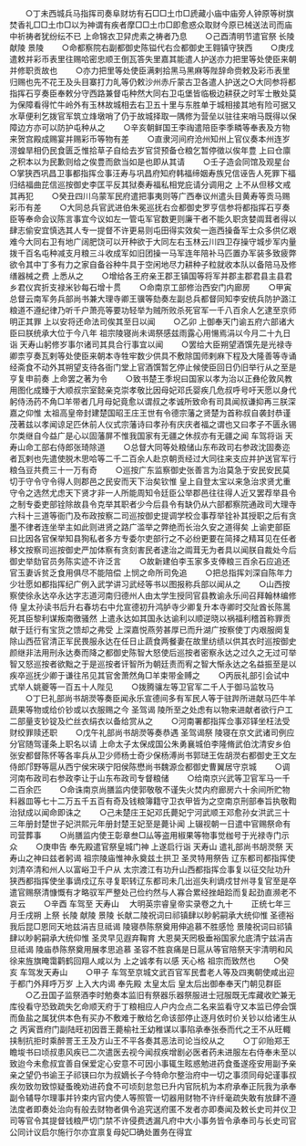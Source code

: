 <!-- { "loadSidebar": true } -->
　　○丁未西城兵马指挥司奏阜财坊有石□□土巾□虒藏小庙中庙旁人钟原等树旗焚香礼□□土巾□以为神谓有疾者摩□□土巾□即愈惑众取财今原已械送法司而庙中祈祷者犹纷纭不已  上命锦衣卫舁虎素之祷者乃息
　　○己酉清明节遣官祭  长陵  献陵  景陵
　　○命都察院右副都御史陈镒代右佥都御史王翱镇守狭西
　　○庚戌遣敕并彩币表里往赐哈密忠顺王倒瓦答失里嘉其能遣人护送亦力把里等处使臣来朝并修职贡故也
　　○亦力把里等处使臣满剌拾黑马黑麻等陛辞命赍敕及彩币表里归赐也先不花王及头目寨打力癿等仍敕沙州赤斤蒙古卫各遣人护送之○大同参将都指挥石亨奏臣奉敕分守西路兼督屯种然大同右卫屯堡皆临极边耕获之时军士散处莫为保障看得忙牛岭外有玉林故城相去右卫五十里与东胜单于城相接其地有险可据又水草便利乞拨官军筑立烽墩哨了仍于故城择取一隅修为营垒以驻往来哨马既得以保障边方亦可以防护屯种从之
　　○辛亥朝鲜国王李祹遣陪臣李季疄等奉表及方物来贺宫殿成赐宴并赐彩币等物有差
　　○直隶河间府沧州知州上官仪奏本州连岁涝蝗旱相仍民食匮乏惟拾草子自给去岁官贷预备仓粮乞暂停徵以俟年豊  上曰仓廪之积本以为民歉则给之俟豊而歛当如是也即从其请
　　○壬子造会同馆及观星台○掌狭西巩昌卫事都指挥佥事汪寿与巩昌府知府韩福缔姻寿族兄信诬告人死罪下福归结福曲芘信巡按御史李匡平反其狱奏寿福私相党庇请分调用之  上不从但移文戒其再犯
　　○癸丑四川乌蒙军民府遣把事夷则等广西奉议州遣头目黄寿等贡马赐彩币有差
　　○大同总兵官武进伯朱冕巡抚右佥都御史罗亨信参将都指挥石亨奏臣等奉命会议陈言事宜今议如左一管屯军官数更则廉干者不能久职贪婪阘茸者得以肆志偷安宜慎选其人专一提督不许更易则屯田得实效矣一迤西操备军士众多供亿艰难今大同右卫有地广阔肥饶可以开种欲于大同左右玉林云川四卫存操守城步军内量拨千百名屯种减支月粮三斗收成军如旧团操一马军连年陪补马匹置办军装多致疲弊欲令其中丁多有力之家自备谷种牛具于空闲地尽力耕种子粒就收本队以备陪马及修缮器械之费  上悉从之
　　○增给各王府亲王郡王镇国等将军并郡主郡君县主县君乡君仪宾折支禄米钞每石增十贯
　　○命南京工部修治西安门内廊房
　　○甲寅总督云南军务兵部尚书兼大理寺卿王骥等劾奏左副总兵都督同知李安统兵防护潞江粮道不遵纪律乃听千户萧亮等要功轻举为贼所败杀死官军一千八百余人乞逮至京师明正其罪  上以安将还命法司俟其至日以闻
　　○乙卯  上御奉天门谕五府六部诸大臣曰朕统承大位于今八年  祖宗陵寝尚未谒祭感兹雨露心用愓焉涓以今月二十九日诣  天寿山躬修岁事尔诸司其具合行事宜以闻
　　○罢给大臣朔望酒馔先是光禄寺卿柰亨奏瓦剌等处使臣来朝本寺牲牢数少供具不敷除国师剌麻下程及大隆善等寺诵经斋食不动外其朔望支待各衙门堂上官酒馔暂乞停止候使臣回日仍旧举行从之至是亨复申前奏  上命罢之著为令
　　○致书楚王季堄曰国家以孝为治以正彝伦敦风教用图化成臻于大顺叔宗室懿亲克崇孝敬比因母妃邓氏婴疾几危叔呼号吁天愿以身代躬侍汤药不角□羊带者几月母妃竟愈以谓叔之孝诚所致命有司具闻叔谦抑再三朕深嘉之仰惟  太祖高皇帝封建楚国昭王庄王世有令德宗藩之贤楚为首称叔自袭封恭谨茂著兹以孝闻谅足匹休前人仪式宗藩诗曰孝孙有庆庆者福之谓也又曰孝子不匮永锡尔类继自今益广是心以固藩屏不惟我国家有无疆之休叔亦有无疆之闻  车驾将诣  天寿山命工部右侍郎张琦除道
　　○总督大同等处粮储山东布政司右参政沈固奏迩者瓦剌也先遣使脱木思哈等二千二百余人赴京朝贡经过大同往来支应并护送官军行粮刍豆共费三十一万有奇
　　○巡按广东监察御史张善言为治莫急于安民安民莫切于守令守令得人则郡邑之民安而天下治矣钦惟  皇上自登太宝以来急治求贤尤重守令之选然尤虑天下贤才非一人所能周知令廷臣公举郡邑往往得人近又罢荐举县令之制专委吏部铨除故县令克举其职者少今后县令有缺仍从六部都察院通政司大理寺六科十三道等衙门及布政按察二司巡按御史提调学校佥事荐举铨补其授职之后有贪墨不律者连坐举主如此则进贤之路广滥举之弊绝而长治久安之道得矣  上谕吏部臣曰比因各官保举知县狥私者多方专委尔吏部行之不必纷更要在简择之精耳见在任者移文按察司巡按御史严加体察有贪刻害民者逮治之阘茸无为者具以闻朕自裁处今后御史举劾官员务陈实迹不许泛言
　　○故新建伯李玉家多支俸粮三百余石应追还官玉妻诉贫乏食用俱尽不能陪偿  上悯之命所司免追
　　○把总指挥刘深自陈年力少壮愿如都指挥纪广例入武学讲习武经等书以图报称兵部以闻从之
　　○山西按察使徐永达卒永达字志道河南归德州人由太学生授同官县教谕永乐间召拜翰林编修侍  皇太孙读书后升右春坊右中允宣德初升鸿胪寺少卿复升本寺卿时交阯酋长陈暠死其臣黎利谋叛南徼骚然  上遣永达如其国永达谕利以顺逆晓以祸福利稽首称罪贡献于廷行有宝货之馈却之弗受  上深嘉悦燕劳甚厚已而升湖广按察使丁内艰服阕复除山西莅官清正军民畏服永达在任日止蔬食两餐妻在故里纺绩以供其衣时巡按御史颜继非法用刑永达奏而降之都御史陈智大怒使后巡按者密察永达之过久之无过可举智又怒巡按者欲黜之于是巡按者讦智所为朝廷责而宥之智大惭永达之名益振至是以疾卒巡抚少卿于谦往吊见其官舍萧然角□羊束带金赙之
　　○丙辰礼部引会试中式举人姚夔等一百五十人陛见
　　○拨腾骧左等卫官军二千人于御马监牧马
　　○丁巳礼部尚书胡濙等奏臣闻永乐宣德间多有军民人等于驻跸所进献马匹牛羊蔬果等物或给价钞或以衣服赐之今  圣驾谒  陵所至之处虑有以物来进献者欲行户工二部量支钞锭及纻丝衣绢衣以备给赏从之
　　○河南署都指挥佥事邓铎坐枉法受财绞罪赎还职
　　○戊午礼部尚书胡濙等奏恭遇  圣驾谒祭  陵寝在京文武诸司例应分官随驾谨条上职名以请  上命太子太保成国公朱勇襄城伯李隆脩武伯沈清安乡伯张安都督陈怀等各率兵从卫少师杨士奇少保杨溥尚书郭琎王佐胡濙右都御史王文左侍郎邝野等扈从西宁侯宋瑛宁阳侯陈懋尚书魏源佥都御史曹翼居守京城
　　○调河南布政司右参政李让于山东布政司专督粮储
　　○给南京兴武等卫官军马一千二百余匹
　　○命诛南京尚膳监内使郭敬敬不谨失火焚内府廊房六十余间所贮物料器皿等七十二万五千五百有奇及钱粮簿籍守卫衣甲皆为之空南京刑部奉旨执敬鞫治狱成以闻命即诛之
　　○己未楚庄王妃邓氏薨妃宁河武顺王邓愈孙女洪武三十三年册封楚世子妃洪熙元年册封楚王妃至是薨讣闻  上辍视朝一日遣中官赐祭命有司营葬事
　　○尚膳监内使王彰章叁□厸等盗用椒果等物事觉枷号于光禄寺门示众
　　○庚申告  奉先殿遣官祭皇城门神  上遂启行诣  天寿山  遣礼部尚书胡濙祭  天寿山之神曰兹者躬谒  祖宗陵庙惟神永奠兹土拱卫  圣灵特用祭告  辽东都司都指挥使刘清卒清和州人以富峪卫千户从  太宗渡江有功升山西都指挥佥事复以征交阯功升狭西都指挥使坐事谪戍辽东寻复职转辽东都司未几出巡失利谪戍甘州寻复官至是卒遣官赐祭清慷慨有才略驭军严整处己俭约然与人寡合累经挫衄跲而复起劲直濒老不哀云
　　○辛酉  车驾至  天寿山
　大明英宗睿皇帝实录卷之九十
　　正统七年三月壬戌朔  上祭  长陵  献陵  景陵  长献二陵祝词曰祁镇肆以眇躬嗣承大统仰惟  圣德裕我后昆□恩同天地兹涓吉旦祗谒  陵寝恭陈祭奠用伸追慕不胜感怆  景陵祝词曰祁镇肆以眇躬嗣承大统仰惟  圣灵早见遐弃鞠育  大恩昊天罔极垂裕国家允底清宁兹涓吉旦祗谒  陵庙恭陈祭奠用展孝思追慕  圣容不胜哀痛是日扈从等官陪祭天宇清明和风徐来旌旗晻霭鹳鹤回翔人咸以为  上之诚孝有以感  天心格  祖宗而致然也
　　○癸亥  车驾发天寿山
　　○甲子  车驾至京城文武百官军民耆老人等及四夷朝使咸出迎于都门外拜呼万岁  上入大内谒  奉先殿  太皇太后  皇太后出御奉奉天门朝见群臣
　　○乙丑国子监祭酒李时勉奏本监旧有祭器乐器祭服进士冠服既无库藏收贮兼无库役看守恐致疏失乞命顺天府于丁粮相应人户内佥点二名来监看守又本监已停会馔而鱼盐之属犹供本色有买办不敷难于散给乞命该部停止逐月依时价关钞以给诸生从之  丙寅晋府门副陆旺初因晋王薨榆社王幼稚谋以事陷承奉张泰而代之王不从旺輙挟制抗拒时乘醉詈王王及方山王不平各奏其恶法司论当绞从之
　　○丁卯贻郑王瞻埈书曰顷叔患风疾已二次遣医去视今闻叔疾增剧必医者药未进服左右侍奉未至以致迨今未愈叔宜善自保爱定心安意不可因小事辄生眩惑勉进药食蚤遂痊安用副予亲亲之望仍书谕王子祁锳曰尔为叔嫡长子今特命尔整治府中一切之事须同母妃谨事叔疾勿致勿致惊疑蚤晚劝进药食不可顷刻怠忽已升内官阮机为本府承奉正阮我为承奉副令辅导尔理事并钤束内官内使人等照管一切器用财物不许纤毫疏失敢有放肆不遵法度者即奏处治向有般去财物者俱令追究送府匿不发者亦即奏闻及敕长史司并仪卫司等官令其提督钱粮严切门禁不许侵费透漏凡府中大小事务皆令承奉司与长史司官公同计议启尔施行尔亦宜禀复母妃□确处置务在得宜
